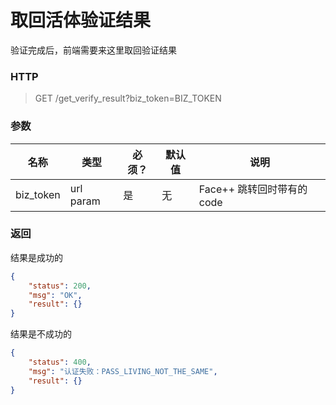 # 取回活体验证结果



验证完成后，前端需要来这里取回验证结果



### HTTP

> GET /get_verify_result?biz_token=BIZ_TOKEN



### 参数

| 名称      | 类型      | 必须？ | 默认值 | 说明                       |
| --------- | --------- | ------ | ------ | -------------------------- |
| biz_token | url param | 是     | 无     | Face++ 跳转回时带有的 code |



### 返回

结果是成功的

```json
{
    "status": 200,
    "msg": "OK",
    "result": {}
}
```



结果是不成功的

```json
{
    "status": 400,
    "msg": "认证失败：PASS_LIVING_NOT_THE_SAME",
    "result": {}
}
```

